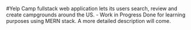 #Yelp Camp fullstack web application lets its users search, review and create campgrounds around the US. - Work in Progress
Done for learning purposes using MERN stack. A more detailed description will come.
